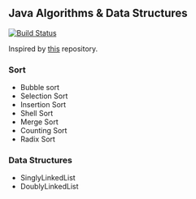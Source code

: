 
 ## Java Algorithms & Data Structures

[![Build Status](https://travis-ci.org/LachlanLindsay/cs.svg?branch=master)](https://travis-ci.org/LachlanLindsay/cs)

Inspired by [this](https://github.com/trekhleb/javascript-algorithms/) repository.

### Sort
* Bubble sort 
* Selection Sort
* Insertion Sort
* Shell Sort
* Merge Sort
* Counting Sort
* Radix Sort

### Data Structures
* SinglyLinkedList
* DoublyLinkedList